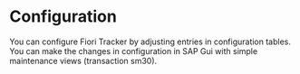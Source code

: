 # Configuration

You can configure Fiori Tracker by adjusting entries in configuration tables. You can make the changes in configuration in SAP Gui with simple maintenance views (transaction sm30).